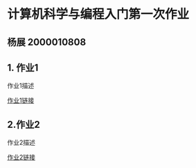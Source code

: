 # 计算机科学与编程入门第一次作业
## 杨展 2000010808
## 1. 作业1
作业1描述  

[作业1链接](https://xiaobya.github.io/bar_datazoom_slider.html)
## 2.作业2
作业2描述   

[作业2链接](https://xiaobya.github.io/abel_winner.html)
